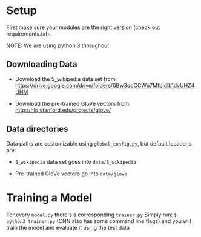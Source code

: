 # Setup
  First make sure your modules are the right version (check out requirements.txt).
  
  NOTE: We are using python 3 throughout

## Downloading Data

  * Download the 5\_wikipedia data set from:
      https://drive.google.com/drive/folders/0Bw3qoCCWu7Mfbldlb1dvUHZ4UHM

  * Download the pre-trained GloVe vectors from:
      http://nlp.stanford.edu/projects/glove/

## Data directories

  Data paths are customizable using `global_config.py`, but default locations are:

  *  `5_wikipedia` data set goes into `data/5_wikipedia`

  * Pre-trained GloVe vectors go into `data/glove`
  
# Training a Model

  For every `model.py` there's a corresponding `trainer.py`
  Simply run:
	`$ python3 trainer.py` (CNN also has some command line flags)
  and you will train the model and evaluate it using the test data 
